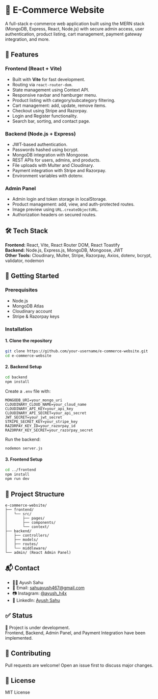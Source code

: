 # 🛒 E-Commerce Website

A full-stack e-commerce web application built using the MERN stack (MongoDB, Express, React, Node.js) with secure admin access, user authentication, product listing, cart management, payment gateway integration, and more.

## 📌 Features

### Frontend (React + Vite)
- Built with **Vite** for fast development.
- Routing via `react-router-dom`.
- State management using Context API.
- Responsive navbar and hamburger menu.
- Product listing with category/subcategory filtering.
- Cart management: add, update, remove items.
- Checkout using Stripe and Razorpay.
- Login and Register functionality.
- Search bar, sorting, and contact page.

### Backend (Node.js + Express)
- JWT-based authentication.
- Passwords hashed using bcrypt.
- MongoDB integration with Mongoose.
- REST APIs for users, admins, and products.
- File uploads with Multer and Cloudinary.
- Payment integration with Stripe and Razorpay.
- Environment variables with dotenv.

### Admin Panel
- Admin login and token storage in localStorage.
- Product management: add, view, and auth-protected routes.
- Image preview using `URL.createObjectURL`.
- Authorization headers on secured routes.

## 🛠️ Tech Stack

**Frontend:** React, Vite, React Router DOM, React Toastify  
**Backend:** Node.js, Express.js, MongoDB, Mongoose, JWT  
**Other Tools:** Cloudinary, Multer, Stripe, Razorpay, Axios, dotenv, bcrypt, validator, nodemon

## 🚀 Getting Started

### Prerequisites
- Node.js
- MongoDB Atlas
- Cloudinary account
- Stripe & Razorpay keys

### Installation

#### 1. Clone the repository
```bash
git clone https://github.com/your-username/e-commerce-website.git
cd e-commerce-website
```

#### 2. Backend Setup
```bash
cd backend
npm install
```
Create a `.env` file with:
```
MONGODB_URI=your_mongo_uri
CLOUDINARY_CLOUD_NAME=your_cloud_name
CLOUDINARY_API_KEY=your_api_key
CLOUDINARY_API_SECRET=your_api_secret
JWT_SECRET=your_jwt_secret
STRIPE_SECRET_KEY=your_stripe_key
RAZORPAY_KEY_ID=your_razorpay_id
RAZORPAY_KEY_SECRET=your_razorpay_secret
```
Run the backend:
```bash
nodemon server.js
```

#### 3. Frontend Setup
```bash
cd ../frontend
npm install
npm run dev
```

## 📂 Project Structure

```
e-commerce-website/
├── frontend/
│   └── src/
│       ├── pages/
│       ├── components/
│       └── context/
├── backend/
│   ├── controllers/
│   ├── models/
│   ├── routes/
│   └── middleware/
└── admin/ (React Admin Panel)
```

## 📬 Contact

- 👨‍💻 Ayush Sahu  
- 📧 Email: sahuayush467@gmail.com  
- 📷 Instagram: [@ayush_h4x](https://instagram.com/ayush_h4x)  
- 💼 LinkedIn: [Ayush Sahu](https://www.linkedin.com/in/ayush-sahu-83r)

## ✅ Status

🚧 Project is under development.  
Frontend, Backend, Admin Panel, and Payment Integration have been implemented.

## 🤝 Contributing

Pull requests are welcome! Open an issue first to discuss major changes.

## 📄 License

MIT License
